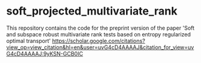 # soft_projected_multivariate_rank
This repository contains the code for the preprint version of the paper 'Soft and subspace robust multivariate rank tests based on entropy regularized optimal transport' https://scholar.google.com/citations?view_op=view_citation&hl=en&user=uvG4cD4AAAAJ&citation_for_view=uvG4cD4AAAAJ:9yKSN-GCB0IC
